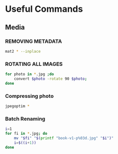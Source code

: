 # Useful Commands
## Media
### REMOVING METADATA
```sh
mat2 * --inplace
```
### ROTATING ALL IMAGES
```sh
for photo in *.jpg ;do
    convert $photo -rotate 90 $photo;
done
```
### Compressing photo
```sh
jpegoptim *
```
### Batch Renaming
```sh
i=1
for fi in *.jpg; do
    mv "$fi" "$(printf "book-v1-p%03d.jpg" "$i")"
    i=$((i+1))
done
```


